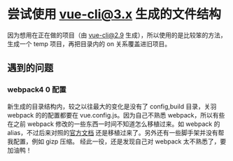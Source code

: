# 尝试使用 vue-cli@3.x 生成的文件结构

因为想用在正在做的项目（由 vue-cli@2.9 生成），所以使用的是比较笨的方法，生成一个 temp 项目，再把目录内的 on 关系覆盖进旧项目。

## 遇到的问题

### webpack4 0 配置

新生成的目录结构内，较之以往最大的变化是没有了 config,build 目录，关羽 webpack 的的配置都要在 vue.config.js。因为自己不熟悉 webpack，所以有些在之前 webpack 修改的一些东西一时间不知道怎么移植过来。如 webpack 的 alias，不过后来对照的[官方文档](https://cli.vuejs.org/zh/)
还是移植过来了。另外还有一些脚手架并没有帮我配置，例如 gizp 压缩。
经此一役，还是发现自己对 webpack 太不熟悉了，要加油鸭！
